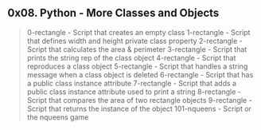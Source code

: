 ## 0x08. Python - More Classes and Objects

> 0-rectangle - Script that creates an empty class
> 1-rectangle - Script that defines width and height private class property
> 2-rectangle - Script that calculates the area & perimeter
> 3-rectangle - Script that prints the string rep of the class object
> 4-rectangle - Script that reproduces a class object
> 5-rectangle - Script that handles a string message when a class object is deleted
> 6-rectangle - Script that has a public class instance attribute
> 7-rectangle - Script that adds a public class instance attribute used to print a string
> 8-rectangle - Script that compares the area of two rectangle objects
> 9-rectangle - Script that returns the instance of the object
> 101-nqueens - Script or the nqueens game
